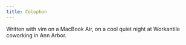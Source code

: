 ```yaml
---
title: Colophon
---
```


Written with vim on a MacBook Air, on a cool quiet night at
Workantile coworking in Ann Arbor.

